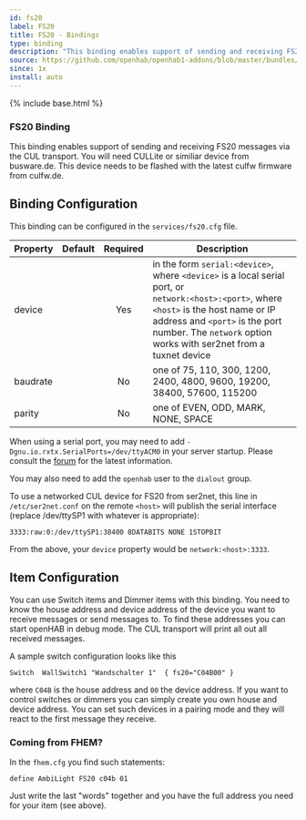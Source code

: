 ```yaml
---
id: fs20
label: FS20
title: FS20 - Bindings
type: binding
description: "This binding enables support of sending and receiving FS20 messages via the CUL transport. You will need CULLite or similiar device from busware.de. This device needs to be flashed with the latest culfw firmware from culfw.de."
source: https://github.com/openhab/openhab1-addons/blob/master/bundles/binding/org.openhab.binding.fs20/README.md
since: 1x
install: auto
---
```


<!-- Attention authors: Do not edit directly. Please add your changes to the appropriate source repository -->

{% include base.html %}

### FS20 Binding

This binding enables support of sending and receiving FS20 messages via the CUL transport. You will need CULLite or similiar device from busware.de. This device needs to be flashed with the latest culfw firmware from culfw.de.

## Binding Configuration

This binding can be configured in the `services/fs20.cfg` file.

| Property | Default | Required | Description |
|----------|---------|:--------:|-------------|
| device   |         |   Yes    | in the form `serial:<device>`, where `<device>` is a local serial port, or<br/> `network:<host>:<port>`, where `<host>` is the host name or IP address and `<port>` is the port number.  The `network` option works with ser2net from a tuxnet device |
| baudrate |         |   No     | one of 75, 110, 300, 1200, 2400, 4800, 9600, 19200, 38400, 57600, 115200 |
| parity   |         |   No     | one of EVEN, ODD, MARK, NONE, SPACE |

When using a serial port, you may need to add `-Dgnu.io.rxtx.SerialPorts=/dev/ttyACM0` in your server startup.  Please consult the [forum](https://community.openhab.org) for the latest information.

You may also need to add the `openhab` user to the `dialout` group.

To use a networked CUL device for FS20 from ser2net, this line in `/etc/ser2net.conf` on the remote `<host>` will publish the serial interface (replace /dev/ttySP1 with whatever is appropriate):

```
3333:raw:0:/dev/ttySP1:38400 8DATABITS NONE 1STOPBIT
```

From the above, your `device` property would be `network:<host>:3333`.

## Item Configuration

You can use Switch items and Dimmer items with this binding. You need to know the house address and device address of the device you want to receive messages or send messages to. To find these addresses you can start openHAB in debug mode. The CUL transport will print all out all received messages.

A sample switch configuration looks like this

```
Switch  WallSwitch1 "Wandschalter 1"  { fs20="C04B00" }
```

where `C04B` is the house address and `00` the device address. If you want to control switches or dimmers you can simply create you own house and device address. You can set such devices in a pairing mode and they will react to the first message they receive.

### Coming from FHEM?

In the `fhem.cfg` you find such statements:

```
define AmbiLight FS20 c04b 01
```

Just write the last "words" together and you have the full address you need for your item (see above).
